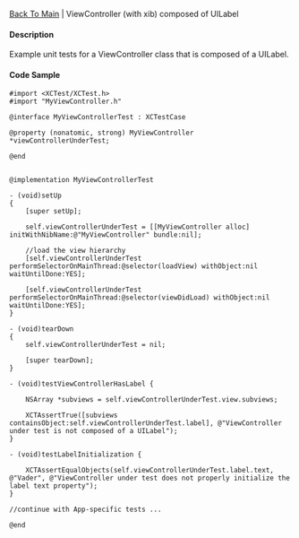 [Back To Main](https://github.com/ccabanero/ios-unit-testing-patterns) | ViewController (with xib) composed of UILabel

#### Description
Example unit tests for a ViewController class that is composed of a UILabel.

#### Code Sample
	#import <XCTest/XCTest.h>
	#import "MyViewController.h"
	
	@interface MyViewControllerTest : XCTestCase
	
	@property (nonatomic, strong) MyViewController *viewControllerUnderTest;
	
	@end
	
	
	@implementation MyViewControllerTest
	
	- (void)setUp
	{
	    [super setUp];
	    
	    self.viewControllerUnderTest = [[MyViewController alloc] initWithNibName:@"MyViewController" bundle:nil];
	    
	    //load the view hierarchy
	    [self.viewControllerUnderTest performSelectorOnMainThread:@selector(loadView) withObject:nil waitUntilDone:YES];
	    
	    [self.viewControllerUnderTest performSelectorOnMainThread:@selector(viewDidLoad) withObject:nil waitUntilDone:YES];
	}
	
	- (void)tearDown
	{
	    self.viewControllerUnderTest = nil;
	    
	    [super tearDown];
	}
	
	- (void)testViewControllerHasLabel {
	    
	    NSArray *subviews = self.viewControllerUnderTest.view.subviews;
	    
	    XCTAssertTrue([subviews containsObject:self.viewControllerUnderTest.label], @"ViewController under test is not composed of a UILabel");
	}
	
	- (void)testLabelInitialization {
	    
	    XCTAssertEqualObjects(self.viewControllerUnderTest.label.text, @"Vader", @"ViewController under test does not properly initialize the label text property");
	}
	
	//continue with App-specific tests ...
	
	@end